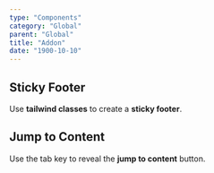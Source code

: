 ```yaml
---
type: "Components"
category: "Global"
parent: "Global"
title: "Addon"
date: "1900-10-10"
---
```


## Sticky Footer

Use **tailwind classes** to create a **sticky footer**.

<demo>
  <div class="gatsby_demo_item" data-iframe="demos/components/global/stickyfooter">
  </div>
</demo>

## Jump to Content

Use the tab key to reveal the **jump to content** button.

<demo>
  <div class="gatsby_demo_item" data-iframe="demos/components/global/jumptocontent">
  </div>
</demo>
